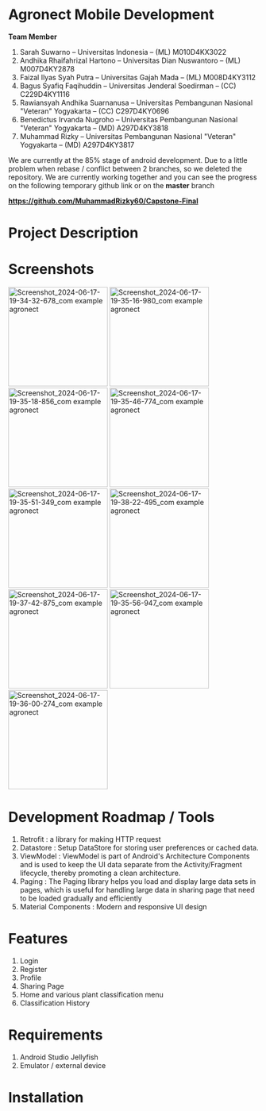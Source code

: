# Agronect Mobile Development

**Team Member**
1. Sarah Suwarno – Universitas Indonesia – (ML) M010D4KX3022
2. Andhika Rhaifahrizal Hartono – Universitas Dian Nuswantoro – (ML) M007D4KY2878
3. Faizal Ilyas Syah Putra – Universitas Gajah Mada – (ML) M008D4KY3112
4. Bagus Syafiq Faqihuddin – Universitas Jenderal Soedirman – (CC) C229D4KY1116
5. Rawiansyah Andhika Suarnanusa – Universitas Pembangunan Nasional "Veteran" Yogyakarta – (CC) C297D4KY0696
6. Benedictus Irvanda Nugroho – Universitas Pembangunan Nasional "Veteran" Yogyakarta – (MD) A297D4KY3818
7. Muhammad Rizky – Universitas Pembangunan Nasional "Veteran" Yogyakarta – (MD) A297D4KY3817

We are currently at the 85% stage of android development. Due to a little problem when rebase / conflict between 2 branches, so we deleted the repository. We are currently working together and you can see the progress on the following temporary github link or on the **master** branch

**https://github.com/MuhammadRizky60/Capstone-Final**

# Project Description

# Screenshots

<img src="https://github.com/agronect-team/bangkit-mobile-development/assets/127836015/acf98e4a-4731-4782-bf08-e80f2183524a" alt="Screenshot_2024-06-17-19-34-32-678_com example agronect" width="200">

<img src="https://github.com/agronect-team/bangkit-mobile-development/assets/127836015/d6ab9859-6a67-4b7c-adb8-a516d80db444" alt="Screenshot_2024-06-17-19-35-16-980_com example agronect" width="200">

<img src="https://github.com/agronect-team/bangkit-mobile-development/assets/127836015/be088549-b41e-4382-a9aa-7d1397740005" alt="Screenshot_2024-06-17-19-35-18-856_com example agronect" width="200">

<img src="https://github.com/agronect-team/bangkit-mobile-development/assets/127836015/73672983-7bb5-4a32-8585-a70e9006f69b" alt="Screenshot_2024-06-17-19-35-46-774_com example agronect" width="200">

<img src="https://github.com/agronect-team/bangkit-mobile-development/assets/127836015/7993d362-affc-40da-b3d7-b463c2c730f0" alt="Screenshot_2024-06-17-19-35-51-349_com example agronect" width="200">

<img src="https://github.com/agronect-team/bangkit-mobile-development/assets/127836015/28b33653-2443-4f8b-9cc6-aea326e54402" alt="Screenshot_2024-06-17-19-38-22-495_com example agronect" width="200">

<img src="https://github.com/agronect-team/bangkit-mobile-development/assets/127836015/6e3e26cf-a669-491a-a4a7-22a60ff4ddaa" alt="Screenshot_2024-06-17-19-37-42-875_com example agronect" width="200">

<img src="https://github.com/agronect-team/bangkit-mobile-development/assets/127836015/99aa1be2-a3f9-4d20-956b-bf466c83d920" alt="Screenshot_2024-06-17-19-35-56-947_com example agronect" width="200">

<img src="https://github.com/agronect-team/bangkit-mobile-development/assets/127836015/5d00e811-09f6-448c-ad87-5952983d86a6" alt="Screenshot_2024-06-17-19-36-00-274_com example agronect" width="200">




# Development Roadmap / Tools
1. Retrofit : a library for making HTTP request
2. Datastore : Setup DataStore for storing user preferences or cached data.
3. ViewModel : ViewModel is part of Android's Architecture Components and is used to keep the UI data separate from the Activity/Fragment lifecycle, thereby promoting a clean architecture.
4. Paging : The Paging library helps you load and display large data sets in pages, which is useful for handling large data in sharing page that need to be loaded gradually and efficiently
5. Material Components : Modern and responsive UI design

# Features
1. Login
2. Register
3. Profile
4. Sharing Page
5. Home and various plant classification menu
6. Classification History 

# Requirements
1. Android Studio Jellyfish
2. Emulator / external device

# Installation

